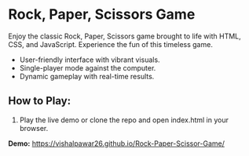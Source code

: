 <h1>Rock, Paper, Scissors Game</h1>

Enjoy the classic Rock, Paper, Scissors game brought to life with HTML, CSS, and JavaScript. Experience the fun of this timeless game.

<ul>
 <li>User-friendly interface with vibrant visuals.</li>
 <li>Single-player mode against the computer.</li>
 <li>Dynamic gameplay with real-time results.</li>
</ul>

<h2>How to Play:</h2>

<ol>
 <li>Play the live demo or clone the repo and open index.html in your browser.</li>
</ol>

<b>Demo:</b> https://vishalpawar26.github.io/Rock-Paper-Scissor-Game/
